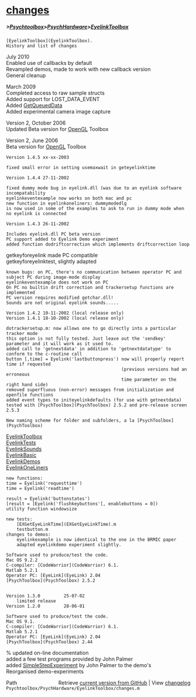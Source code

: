# [changes](changes)
##### >[Psychtoolbox](Psychtoolbox)>[PsychHardware](PsychHardware)>[EyelinkToolbox](EyelinkToolbox)

    [EyelinkToolbox](EyelinkToolbox).  
    History and list of changes  
  
   July 2010  
   Enabled use of callbacks by default  
   Revampled demos, made to work with new callback version  
   General cleanup  
  
   March 2009  
   Completed access to raw sample structs  
   Added support for LOST\_DATA\_EVENT  
   Added [GetQueuedData](GetQueuedData)  
   Added experimental camera image capture  
  
   Version 2, October 2006  
   Updated Beta version for [OpenGL](OpenGL) Toolbox  
  
   Version 2, June 2006  
   Beta version for [OpenGL](OpenGL) Toolbox  
  
    Version 1.4.5 xx-xx-2003  
  
    fixed small error in setting usemaxwait in geteyelinktime  
  
    Version 1.4.4 27-11-2002  
  
    fixed dummy mode bug in eyelink.dll (was due to an eyelink software incompatability  
    eyelinkeventexample now works on both mac and pc  
    new function in eyelinkoneliners: dummymodedlg  
    is now used in some of the examples to ask to run in dummy mode when no eyelink is connected  
  
    Version 1.4.3 26-11-2002  
  
    Includes eyelink.dll PC beta version  
    PC support added to Eyelink Demo experiment  
    added function dodriftcorrection which implements driftcorrection loop  
   getkeyforeyelink made PC compatible  
    getkeyforeyelinktest, slightly adapted  
  
    known bugs: on PC, there's no communication between operator PC and subject PC during image-mode display  
    eyelinkeventexample does not work on PC  
    On PC no builtin drift correction and trackersetup functions are implemented  
    PC version requires modified getchar.dll!  
    Sounds are not original eyelink sounds.....  
  
    Version 1.4.2 10-11-2002 (local release only)  
    Version 1.4.1 18-10-2002 (local release only)  
  
    dotrackersetup.m: now allows one to go directly into a particular tracker mode  
    this option is not fully tested. Just leave out the 'sendkey' parameter and it will work as it used to.  
    added call to 'getnextdata' in addition to 'getnextdatatype' to conform to the c-routine call  
    button [,time] = Eyelink('lastbuttonpress') now will properly report time if requested  
                                                (previous versions had an erroneous  
                                                time parameter on the right hand side)  
    removed superfluous (non-error) messages from initialization and openfile functions  
    added event types to initeyelinkdefaults (for use with getnextdata)  
    tested with [PsychToolbox](PsychToolbox) 2.5.2 and pre-release screen 2.5.3  
  
    New naming scheme for folder and subfolders, a la [PsychToolbox](PsychToolbox)  
   [EyelinkToolbox](EyelinkToolbox)  
        [EyelinkTests](EyelinkTests)  
        [EyelinkSounds](EyelinkSounds)  
        [EyelinkBasic](EyelinkBasic)  
        [EyelinkDemos](EyelinkDemos)  
        [EyelinkOneLiners](EyelinkOneLiners)  
  
    new functions:  
    time = Eyelink('requesttime')  
    time = Eyelink('readtime')  
  
    result = Eyelink('buttonstates')  
    [result = ]Eyelink('flushkeybuttons'[, enablebuttons = 0])  
    utility function windowsize  
  
    new tests:   
        [EXGetEyeLinkTime](EXGetEyeLinkTime).m  
        testbutton.m  
    changes to demos:  
        eyelinkexample is now identical to the one in the BRMIC paper  
        adapted eyelinkdemo experiment slightly.  
  
    Software used to produce/test the code.    
    Mac OS 9.2.2  
    C-compiler: [CodeWarrior](CodeWarrior) 6.1.  
    Matlab 5.2.1  
    Operator PC: [EyeLink](EyeLink) 2.04  
    [PsychToolbox](PsychToolbox) 2.5.2  
  
  
    Version 1.3.0         25-07-02  
        limited release  
    Version 1.2.0         28-06-01  
  
    Software used to produce/test the code.    
    Mac OS 9.1.  
    C-compiler: [CodeWarrior](CodeWarrior) 6.1.  
    Matlab 5.2.1  
    Operator PC: [EyeLink](EyeLink) 2.04  
    [PsychToolbox](PsychToolbox) 2.44  
%   updated on-line documentation  
    added a few test programs provided by John Palmer  
    added [SimpleStepExperiment](SimpleStepExperiment) by John Palmer to the demo's  
    Reorganised demo-experiments  
  




<div class="code_header" style="text-align:right;">
  <span style="float:left;">Path&nbsp;&nbsp;</span> <span class="counter">Retrieve <a href=
  "https://raw.github.com/Psychtoolbox-3/Psychtoolbox-3/beta/Psychtoolbox/PsychHardware/EyelinkToolbox/changes.m">current version from GitHub</a> | View <a href=
  "https://github.com/Psychtoolbox-3/Psychtoolbox-3/commits/beta/Psychtoolbox/PsychHardware/EyelinkToolbox/changes.m">changelog</a></span>
</div>
<div class="code">
  <code>Psychtoolbox/PsychHardware/EyelinkToolbox/changes.m</code>
</div>

